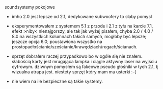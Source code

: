 soundsystemy pokojowe

- imho 2.0 jest lepsze od 2.1, dedykowane subwoofery to słaby pomysł

- eksperymentowałem z systemem 5.1 z przodu i 2.1 z tyłu na karcie 7.1, efekt >niby< nienajgorszy, ale tak jak wyżej pisałem,   chyba 2.0 / 4.0 / 8.0 na wszystkich kolumnach takich samych, mogłoby być lepsze; jeszcze opcja 6.0; poustawiona wszystko na prostopadłościanie/sześcianie/krawędziach/rogach/ścianach.

- sprzęt dobrałem raczej przypadkowo bo w ogóle się nie znałem. słabością karty jest mrugająca lampka i ciągle aktywny laser na wyjściu cyfrowym. dziwnym pomysłem są fakeowe pseudo głośniki w tych 2.1, tj wizualna atrapa jest. niestety sprzęt który mam ma usterki :-(

- nie wiem na ile bezpieczne są takie systemy.
